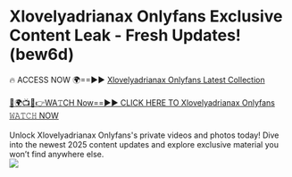 # Xlovelyadrianax Onlyfans Exclusive Content Leak - Fresh Updates! (bew6d)

🔥 ACCESS NOW 🌍==►► <a href="https://tinyurl.com/kvy9nzfs" rel="nofollow">Xlovelyadrianax Onlyfans Latest Collection</a>
<br><br>
[🔴🌍📺📱👉WA𝚃CH Now==►► CLICK HERE TO Xlovelyadrianax Onlyfans 𝚆𝙰𝚃𝙲𝙷 NOW](https://tinyurl.com/kvy9nzfs)
<br><br>
Unlock Xlovelyadrianax Onlyfans's private videos and photos today! Dive into the newest 2025 content updates and explore exclusive material you won’t find anywhere else.
<br>
<a href="https://tinyurl.com/kvy9nzfs" rel="nofollow" data-target="animated-image.originalLink"><img src="https://camo.githubusercontent.com/8a4f000d20f83aca3bf7ec5f350d767afa0574a8a352519fd8cfa583a6f93a33/68747470733a2f2f692e696d6775722e636f6d2f644a486b345a712e676966" data-canonical-src="https://i.imgur.com/dJHk4Zq.gif" style="max-width: 100%; display: inline-block;" data-target="animated-image.originalImage"></a>
<br>

